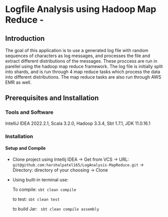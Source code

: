 # Logfile Analysis using Hadoop Map Reduce - 
## Introduction
The goal of this application is to use a generated log file with random sequences of characters as log messages, and processes the file and extract different distributions of the messages. These proccess are run in parellel using the hadoop map reduce framework. The log file is initially split into shards, and is run through 4 map reduce tasks which process the data into different distributions. The map reduce tasks are also run through AWS EMR as well.
## Prerequisites and Installation
### Tools and Software 
IntelliJ IDEA 2022.2.1, Scala 3.2.0, Hadoop 3.3.4, Sbt 1.7.1, JDK 11.0.16.1
### Installation
#### Setup and Compile
- Clone project using Intellij IDEA -> Get from VCS -> URL: ```git@github.com:harshalpatel165/LogAnalysis-MapReduce.git``` -> Directory: directory of your choosing -> Clone
- Using built-in terminal use:

  To compile:
  ```sbt clean compile```
  
  to test:
  ```sbt clean test```
  
  to build Jar:
  ``` sbt clean compile assembly```
  
